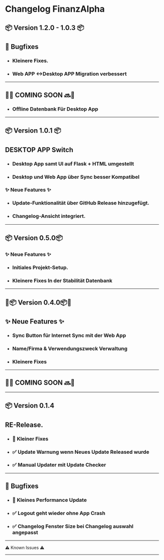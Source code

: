# Changelog FinanzAlpha

## 📦 Version 1.2.0 -  1.0.3 📦
## 🐛 Bugfixes
- ### Kleinere Fixes.
- ### Web APP <->Desktop APP Migration verbessert

---

## 🚧🔜 COMING SOON 🔜🚧
- ### Offline Datenbank Für Desktop App

---

## 📦 Version 1.0.1 📦

## DESKTOP APP Switch

- ### Desktop App samt UI auf Flask + HTML umgestellt
- ### Desktop und Web App über Sync besser Kompatibel

### ✨ Neue Features ✨
- ### Update-Funktionalität über GitHub Release hinzugefügt.
- ### Changelog-Ansicht integriert.

---

## 📦 Version 0.5.0📦
### ✨ Neue Features ✨
- ### Initiales Projekt-Setup.
- ### Kleinere Fixes In der Stabilität Datenbank

---

## 🚀📦 Version 0.4.0📦🚀
## ✨ Neue Features ✨
- ### Sync Button für Internet Sync mit der Web App  
- ### Name/Firma & Verwendungszweck Verwaltung
- ### Kleinere Fixes

---

## 🚧🔜 COMING SOON 🔜🚧

---

## 📦 Version 0.1.4
## RE-Release.

- ### 🚀 Kleiner Fixes
- ### ✅ Update Warnung wenn Neues Update Released wurde
- ### ✅ Manual Updater mit Update Checker

---

## 🐛 Bugfixes
- ### 🚀 Kleines Performance Update
- ### ✅ Logout geht wieder ohne App Crash
- ### ✅ Changelog Fenster Size bei Changelog auswahl angepasst

---

⚠️ Known Issues ⚠️

---